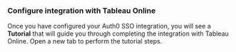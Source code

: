 ### Configure integration with Tableau Online

Once you have configured your Auth0 SSO integration, you will see a **Tutorial** that will guide you through completing the integration with Tableau Online. Open a new tab to perform the tutorial steps.
